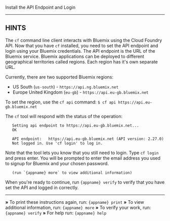 Install the API Endpoint and Login

----------------------------------------------------------------------
## HINTS

The `cf` command line client interacts with Bluemix using the Cloud Foundry API. Now that you have `cf` installed, you need to set the API endpoint and login using your Bluemix credentials. The API endpoint is the URL of the Bluemix service. Bluemix applications can be deployed to different geographical territories called regions. Each region has it's own separate URL.

Currently, there are two supported Bluemix regions:
  * US South (`us-south`) - `https://api.ng.bluemix.net`
  * Europe United Kingdom (`eu-gb`) - `https://api.eu-gb.bluemix.net`

To set the region, use the `cf api` command:
  `$ cf api https://api.eu-gb.bluemix.net`

The `cf` tool will respond with the status of the operation:
```
   Setting api endpoint to https://api.eu-gb.bluemix.net...
   OK

   API endpoint:   https://api.eu-gb.bluemix.net (API version: 2.27.0)
   Not logged in. Use 'cf login' to log in.
```

Note that the tool lets you know that you still need to login. Type `cf login` and press enter. You will be prompted to enter the email address you used to signup for Bluemix and your chosen password.

       (run `{appname} more` to view additional information)

When you're ready to continue, run `{appname} verify` to verify that you have set the API and logged in correctly.

----------------------------------------------------------------------

 __»__ To print these instructions again, run: `{appname} print`
 __»__ To view additional information, run: `{appname} more`
 __»__ To verify your work, run: `{appname} verify`
 __»__ For help run: `{appname} help`
